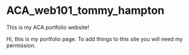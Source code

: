 # ACA_web101_tommy_hampton
This is my ACA portfolio website!


Hi, this is my portfolio page. To add things to this site you will need my permission.